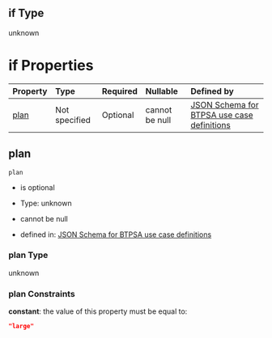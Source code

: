 ## if Type

unknown

# if Properties

| Property      | Type          | Required | Nullable       | Defined by                                                                                                                                                                                                                                  |
| :------------ | :------------ | :------- | :------------- | :------------------------------------------------------------------------------------------------------------------------------------------------------------------------------------------------------------------------------------------ |
| [plan](#plan) | Not specified | Optional | cannot be null | [JSON Schema for BTPSA use case definitions](btpsa-usecase-properties-services-items-allof-1-then-allof-87-then-allof-0-if-properties-plan.md "undefined#/properties/services/items/allOf/1/then/allOf/87/then/allOf/0/if/properties/plan") |

## plan



`plan`

*   is optional

*   Type: unknown

*   cannot be null

*   defined in: [JSON Schema for BTPSA use case definitions](btpsa-usecase-properties-services-items-allof-1-then-allof-87-then-allof-0-if-properties-plan.md "undefined#/properties/services/items/allOf/1/then/allOf/87/then/allOf/0/if/properties/plan")

### plan Type

unknown

### plan Constraints

**constant**: the value of this property must be equal to:

```json
"large"
```
